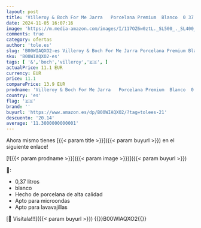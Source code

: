```yaml
---
layout: post
title: 'Villeroy & Boch For Me Jarra   Porcelana Premium  Blanco  0 37 l'
date: 2024-11-05 16:07:16
image: 'https://m.media-amazon.com/images/I/117OZ6w0ztL._SL500_._SL400_.jpg'
comments: true
category: ofertas
author: 'tole.es'
slug: 'B00WIAQXO2-es Villeroy & Boch For Me Jarra Porcelana Premium Blanco 0 37 l'
sku: 'B00WIAQXO2-es'
tags: [ '&','boch','villeroy','🇪🇸', ]
actualPrice: 11.1 EUR
currency: EUR
price: 11.1
comparePrice: 13.9 EUR
prodname: 'Villeroy & Boch For Me Jarra   Porcelana Premium  Blanco  0 37 l'
country: 'es'
flag: '🇪🇸'
brand: ''
buyurl: 'https://www.amazon.es/dp/B00WIAQXO2/?tag=tolees-21'
descuento: '20.14'
average: '11.3000000000001'
---
```


Ahora mismo tienes [{{< param title >}}]({{< param buyurl >}}) en el siguiente enlace!

[![{{< param prodname >}}]({{< param image >}})]({{< param buyurl >}})

🔎:

- 0,37 litros
- blanco
- Hecho de porcelana de alta calidad
- Apto para microondas
- Apto para lavavajillas

[🛒 Visítala!!!]({{< param buyurl >}})
{{<world>}}B00WIAQXO2{{</world>}}
